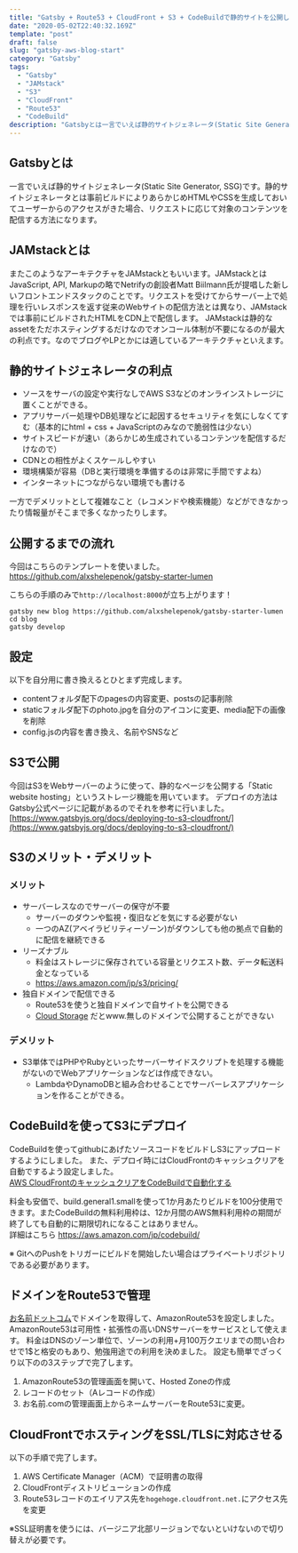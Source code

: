 ```yaml
---
title: "Gatsby + Route53 + CloudFront + S3 + CodeBuildで静的サイトを公開した手順まとめ"
date: "2020-05-02T22:40:32.169Z"
template: "post"
draft: false
slug: "gatsby-aws-blog-start"
category: "Gatsby"
tags:
  - "Gatsby"
  - "JAMstack"
  - "S3"
  - "CloudFront"
  - "Route53"
  - "CodeBuild"
description: "Gatsbyとは一言でいえば静的サイトジェネレータ(Static Site Generator, SSG)です。静的サイトジェネレータとは事前ビルドによりあらかじめHTMLやCSSを生成しておいてユーザーからのアクセスがきた場合、リクエストに応じて対象のコンテンツを配信する方法になります。"
---
```


## Gatsbyとは
一言でいえば静的サイトジェネレータ(Static Site Generator, SSG)です。静的サイトジェネレータとは事前ビルドによりあらかじめHTMLやCSSを生成しておいてユーザーからのアクセスがきた場合、リクエストに応じて対象のコンテンツを配信する方法になります。

## JAMstackとは
またこのようなアーキテクチャをJAMstackともいいます。JAMstackとはJavaScript, API, Markupの略でNetrifyの創設者Matt Biilmann氏が提唱した新しいフロントエンドスタックのことです。リクエストを受けてからサーバー上で処理を行いレスポンスを返す従来のWebサイトの配信方法とは異なり、JAMstackでは事前にビルドされたHTMLをCDN上で配信します。
JAMstackは静的なassetをただホスティングするだけなのでオンコール体制が不要になるのが最大の利点です。なのでブログやLPとかには適しているアーキテクチャといえます。

## 静的サイトジェネレータの利点
+ ソースをサーバの設定や実行なしでAWS S3などのオンラインストレージに置くことができる。
+ アプリサーバー処理やDB処理などに起因するセキュリティを気にしなくてすむ（基本的にhtml + css + JavaScriptのみなので脆弱性は少ない）
+ サイトスピードが速い（あらかじめ生成されているコンテンツを配信するだけなので）
+ CDNとの相性がよくスケールしやすい
+ 環境構築が容易（DBと実行環境を準備するのは非常に手間ですよね）
+ インターネットにつながらない環境でも書ける

一方でデメリットとして複雑なこと（レコメンドや検索機能）などができなかったり情報量がそこまで多くなかったりします。

## 公開するまでの流れ
今回はこちらのテンプレートを使いました。
https://github.com/alxshelepenok/gatsby-starter-lumen

こちらの手順のみで`http://localhost:8000`が立ち上がります！
```
gatsby new blog https://github.com/alxshelepenok/gatsby-starter-lumen
cd blog
gatsby develop
```

## 設定
以下を自分用に書き換えるとひとまず完成します。
+ contentフォルダ配下のpagesの内容変更、postsの記事削除
+ staticフォルダ配下のphoto.jpgを自分のアイコンに変更、media配下の画像を削除
+ config.jsの内容を書き換え、名前やSNSなど

## S3で公開
今回はS3をWebサーバーのように使って、静的なページを公開する「Static website hosting」というストレージ機能を用いています。
デプロイの方法はGatsby公式ページに記載があるのでそれを参考に行いました。
[https://www.gatsbyjs.org/docs/deploying-to-s3-cloudfront/](https://www.gatsbyjs.org/docs/deploying-to-s3-cloudfront/)

## S3のメリット・デメリット
### メリット
- サーバーレスなのでサーバーの保守が不要
  - サーバーのダウンや監視・復旧などを気にする必要がない
  - 一つのAZ(アベイラビリティーゾーン)がダウンしても他の拠点で自動的に配信を継続できる
- リーズナブル
  - 料金はストレージに保存されている容量とリクエスト数、データ転送料金となっている
  - https://aws.amazon.com/jp/s3/pricing/
- 独自ドメインで配信できる
  - Route53を使うと独自ドメインで自サイトを公開できる
  - [Cloud Storage](https://cloud.google.com/storage/?hl=ja) だとwww.無しのドメインで公開することができない

### デメリット
- S3単体ではPHPやRubyといったサーバーサイドスクリプトを処理する機能がないのでWebアプリケーションなどは作成できない。
  - LambdaやDynamoDBと組み合わせることでサーバーレスアプリケーションを作ることができる。

## CodeBuildを使ってS3にデプロイ
CodeBuildを使ってgithubにあげたソースコードをビルドしS3にアップロードするようにしました。
また、デプロイ時にはCloudFrontのキャッシュクリアを自動でするよう設定しました。<br>
[AWS CloudFrontのキャッシュクリアをCodeBuildで自動化する](https://blog.harutowatanabe.com/posts/aws-cloudfront-codebuild)
<br>

料金も安価で、build.general1.smallを使って1か月あたりビルドを100分使用できます。またCodeBuildの無料利用枠は、12か月間のAWS無料利用枠の期間が終了しても自動的に期限切れになることはありません。
<br>
詳細はこちら
https://aws.amazon.com/jp/codebuild/

※ GitへのPushをトリガーにビルドを開始したい場合はプライベートリポジトリである必要があります。

## ドメインをRoute53で管理
[お名前ドットコム](http://www.onamae.com/)でドメインを取得して、AmazonRoute53を設定しました。
AmazonRoute53は可用性・拡張性の高いDNSサーバーをサービスとして使えます。
料金はDNSのゾーン単位で、ゾーンの利用+月100万クエリまでの問い合わせで1$と格安のもあり、勉強用途での利用を決めました。
設定も簡単でざっくり以下のの3ステップで完了します。
1. AmazonRoute53の管理画面を開いて、Hosted Zoneの作成
1. レコードのセット（Aレコードの作成）
1. お名前.comの管理画面上からネームサーバーをRoute53に変更。

## CloudFrontでホスティングをSSL/TLSに対応させる
以下の手順で完了します。
1. AWS Certificate Manager（ACM）で証明書の取得
1. CloudFrontディストリビューションの作成
1. Route53レコードのエイリアス先を`hogehoge.cloudfront.net.`にアクセス先を変更

※SSL証明書を使うには、バージニア北部リージョンでないといけないので切り替えが必要です。